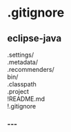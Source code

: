 # .gitignore

## eclipse-java  
.settings/  
.metadata/  
.recommenders/  
bin/  
.classpath  
.project  
!README.md  
!.gitignore  
  
### ---  
